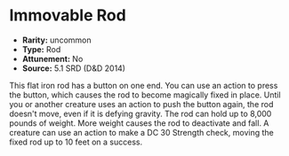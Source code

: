 
# Immovable Rod

* **Rarity:** uncommon
* **Type:** Rod
* **Attunement:** No
* **Source:** 5.1 SRD (D&D 2014)


This flat iron rod has a button on one end. You can use an action to press the button, which causes the rod to become magically fixed in place. Until you or another creature uses an action to push the button again, the rod doesn't move, even if it is defying gravity. The rod can hold up to 8,000 pounds of weight. More weight causes the rod to deactivate and fall. A creature can use an action to make a DC 30 Strength check, moving the fixed rod up to 10 feet on a success.
